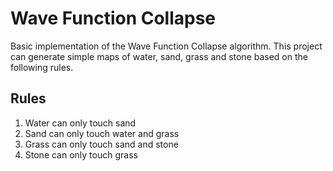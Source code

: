 # Wave Function Collapse

Basic implementation of the Wave Function Collapse algorithm. This project can
generate simple maps of water, sand, grass and stone based on the following
rules.

## Rules

1. Water can only touch sand
2. Sand can only touch water and grass
3. Grass can only touch sand and stone
4. Stone can only touch grass

